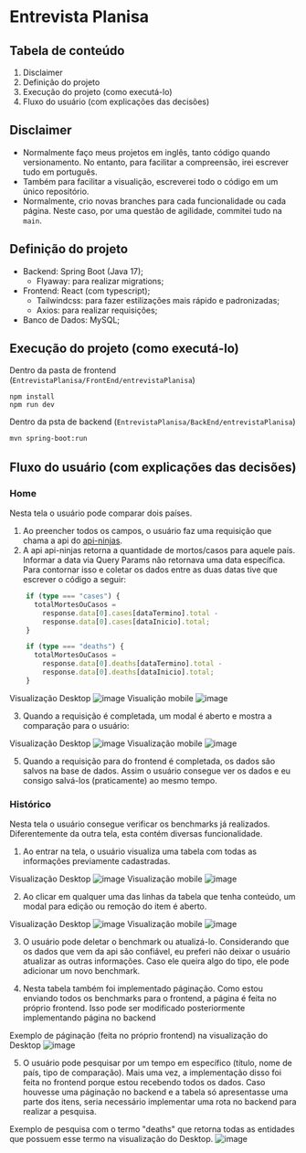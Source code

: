 # Entrevista Planisa

## Tabela de conteúdo
1. Disclaimer
2. Definição do projeto
3. Execução do projeto (como executá-lo)
4. Fluxo do usuário (com explicações das decisões)

## Disclaimer
* Normalmente faço meus projetos em inglês, tanto código quando versionamento. No entanto, para facilitar a compreensão, irei escrever tudo em português.
* Também para facilitar a visualição, escreverei todo o código em um único repositório.
* Normalmente, crio novas branches para cada funcionalidade ou cada página. Neste caso, por uma questão de agilidade, commitei tudo na `main`.

## Definição do projeto
* Backend: Spring Boot (Java 17);
  - Flyaway: para realizar migrations;
* Frontend: React (com typescript);
   -  Tailwindcss: para fazer estilizações mais rápido e padronizadas;
   -  Axios: para realizar requisições;
* Banco de Dados:  MySQL;

## Execução do projeto (como executá-lo)
Dentro da pasta de frontend (`EntrevistaPlanisa/FrontEnd/entrevistaPlanisa`)
```base
npm install
npm run dev
```

Dentro da psta de backend (`EntrevistaPlanisa/BackEnd/entrevistaPlanisa`)
```bash
mvn spring-boot:run
```
   
## Fluxo do usuário (com explicações das decisões)

### Home
Nesta tela o usuário pode comparar dois países. 
1. Ao preencher todos os campos, o usuário faz uma requisição que chama a api do [api-ninjas](https://api-ninjas.com/api/covid19).
2. A api api-ninjas retorna a quantidade de mortos/casos para aquele país. Informar a data via Query Params não retornava uma data específica. Para contornar isso e coletar os dados entre as duas datas tive que escrever o código a seguir:
```typescript
    if (type === "cases") {
      totalMortesOuCasos =
        response.data[0].cases[dataTermino].total -
        response.data[0].cases[dataInicio].total;
    }

    if (type === "deaths") {
      totalMortesOuCasos =
        response.data[0].deaths[dataTermino].total -
        response.data[0].deaths[dataInicio].total;
    }
```


Visualização Desktop
![image](https://github.com/user-attachments/assets/847ec981-a740-49c9-8e61-bb68d717da8f)
Visualição mobile
![image](https://github.com/user-attachments/assets/a28b118d-2337-423b-930b-d7b041192c23)

3. Quando a requisição é completada, um modal é aberto e mostra a comparação para o usuário:

Visualização Desktop
![image](https://github.com/user-attachments/assets/fa540000-c1db-477d-9070-d6f491cc1c9c)
Visualização mobile
![image](https://github.com/user-attachments/assets/7f781c9e-4b6d-45ee-837d-b2046728144d)

5. Quando a requisição para do frontend é completada, os dados são salvos na base de dados. Assim o usuário consegue ver os dados e eu consigo salvá-los (praticamente) ao mesmo tempo.


### Histórico
Nesta tela o usuário consegue verificar os benchmarks já realizados. Diferentemente da outra tela, esta contém diversas funcionalidade.

1. Ao entrar na tela, o usuário visualiza uma tabela com todas as informações previamente cadastradas.

Visualização Desktop
![image](https://github.com/user-attachments/assets/218c8fee-9fa4-46d5-9ee0-1d009ccbe8ad)
Visualização mobile
![image](https://github.com/user-attachments/assets/2b32f110-583e-4e4d-a7be-546a7a99821c)

2. Ao clicar em qualquer uma das linhas da tabela que tenha conteúdo, um modal para edição ou remoção do item é aberto.

Visualização Desktop
![image](https://github.com/user-attachments/assets/29072fdd-a48e-4195-8e8e-5d3281ac0f7d)
Visualização mobile
![image](https://github.com/user-attachments/assets/593a4b8f-b9f3-4aa5-9251-8af2b51a45ab)

3. O usuário pode deletar o benchmark ou atualizá-lo. Considerando que os dados que vem da api são confiável, eu preferi não deixar o usuário atualizar as outras informações. Caso ele queira algo do tipo, ele pode adicionar um novo benchmark.

4. Nesta tabela também foi implementado páginação. Como estou enviando todos os benchmarks para o frontend, a página é feita no próprio frontend. Isso pode ser modificado posteriormente implementando página no backend

Exemplo de páginação (feita no próprio frontend) na visualização do Desktop
![image](https://github.com/user-attachments/assets/ec54332d-927c-452b-bc05-31b6cfba0aa9)


5. O usuário pode pesquisar por um tempo em específico (título, nome de país, tipo de comparação). Mais uma vez, a implementação disso foi feita no frontend porque estou recebendo todos os dados. Caso houvesse uma páginação no backend e a tabela só apresentasse uma parte dos itens, seria necessário implementar uma rota no backend para realizar a pesquisa.

Exemplo de pesquisa com o termo "deaths" que retorna todas as entidades que possuem esse termo na visualização do Desktop.
![image](https://github.com/user-attachments/assets/57887ca0-4126-4c28-86e2-32e0c742f1dc)


